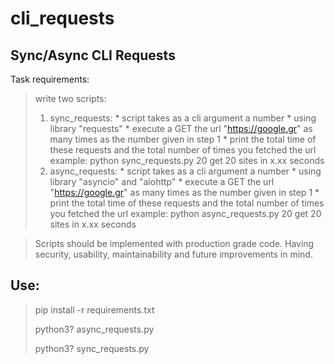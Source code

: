 # cli_requests
## Sync/Async CLI Requests

Task requirements:

> write two scripts:
> 1) sync_requests: * script takes as a cli argument a number * using library "requests" * execute a GET the url "https://google.gr" as many times as the number given in step 1 * print the total time of these requests and the total number of times you fetched the url example: python sync_requests.py 20 get 20 sites in x.xx seconds 
> 2) async_requests: * script takes as a cli argument a number * using library "asyncio" and "aiohttp" * execute a GET the url "https://google.gr" as many times as the number given in step 1 * print the total time of these requests and the total number of times you fetched the url example: python async_requests.py 20 get 20 sites in x.xx seconds

> Scripts should be implemented with production grade code. Having security, usability, maintainability and future improvements in mind.


## Use:
> pip install -r requirements.txt
> 
> python3? async_requests.py <amount>
>
> python3? sync_requests.py <amount>